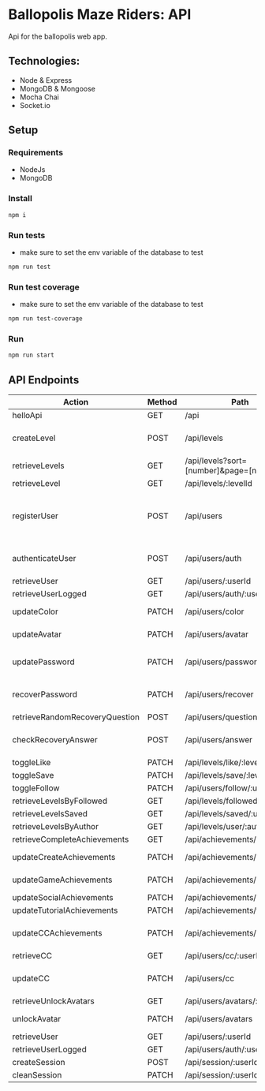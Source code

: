 # Ballopolis Maze Riders: API
Api for the ballopolis web app.

## Technologies:

- Node & Express
- MongoDB & Mongoose
- Mocha Chai
- Socket.io

## Setup

### Requirements

- NodeJs
- MongoDB

### Install
```sh
npm i
```

### Run tests
- make sure to set the env variable of the database to test

```sh
npm run test
```

### Run test coverage
- make sure to set the env variable of the database to test

```sh
npm run test-coverage
```

### Run
```sh
npm run start
```
## API Endpoints

| Action                      | Method | Path                  | Body Example               | Status   |
|-----------------------------|--------|-----------------------|----------------------------|----------|
| helloApi              | GET    | /api                  |                          | 200      |
| createLevel           | POST   | /api/levels           | { "name": "...", "layout": "...", "hp": "...", "author": "..." } | 201      |
| retrieveLevels        | GET    | /api/levels?sort=[number]&page=[number] |                          | 200      |
| retrieveLevel         | GET    | /api/levels/:levelId  |                          | 200      |
| registerUser          | POST   | /api/users            | { "username": "...", "password": "...", "color": "...", "recoveryQuestions": [] } | 201 |
| authenticateUser      | POST   | /api/users/auth       | { "username": "...", "password": "..." } | 200 or 401 |
| retrieveUser          | GET    | /api/users/:userId    |                          | 200      |
| retrieveUserLogged    | GET    | /api/users/auth/:userId |                        | 200      |
| updateColor           | PATCH  | /api/users/color      | { "userId": "...", "color": "..." } | 201      |
| updateAvatar          | PATCH  | /api/users/avatar     | { "userId": "...", "avatar": "..." } | 201      |
| updatePassword        | PATCH  | /api/users/password   | { "userId": "...", "newPassword": "...", "oldPassword": "..." } | 201      |
| recoverPassword       | PATCH  | /api/users/recover    | { "username": "...", "newPassword": "..." } | 201      |
| retrieveRandomRecoveryQuestion  | POST | /api/users/question | { "username": "..." }     |        |
| checkRecoveryAnswer   | POST   | /api/users/answer     | { "username": "...", "questionId": "...", "answer": "..." } |   |
| toggleLike            | PATCH  | /api/levels/like/:levelId |                    |        |
| toggleSave            | PATCH  | /api/levels/save/:levelId |                    | 201      |
| toggleFollow          | PATCH  | /api/users/follow/:userId |                    | 201      |
| retrieveLevelsByFollowed  | GET | /api/levels/followed/:userId |                | 200      |
| retrieveLevelsSaved   | GET    | /api/levels/saved/:userId |                     | 200      |
| retrieveLevelsByAuthor  | GET  | /api/levels/user/:authorId |                   | 200      |
| retrieveCompleteAchievements  | GET | /api/achievements/:userId |              | 200      |
| updateCreateAchievements  | PATCH | /api/achievements/create | { "userId": "...", "createData": {...} } | 201 |
| updateGameAchievements  | PATCH | /api/achievements/game | { "userId": "...", "gameData": {...} } | 201 |
| updateSocialAchievements  | PATCH | /api/achievements/social |                  | 201      |
| updateTutorialAchievements  | PATCH | /api/achievements/tutorial |                | 201      |
| updateCCAchievements  | PATCH | /api/achievements/cc   | { "userId": "...", "cc": "...", "operator": "..." } | 201 |
| retrieveCC            | GET    | /api/users/cc/:userId |                          | 200      |
| updateCC              | PATCH  | /api/users/cc         | { "userId": "...", "cc": "...", "operator": "..." } | 201 |
| retrieveUnlockAvatars  | GET   | /api/users/avatars/:userId |                  | 200      |
| unlockAvatar          | PATCH  | /api/users/avatars    | { "userId": "...", "avatar": "..." } | 201      |
| retrieveUser          | GET    | /api/users/:userId    |                          | 200      |
| retrieveUserLogged    | GET    | /api/users/auth/:userId |                        | 200      |
| createSession   | POST    | /api/session/:userId/:socketId |                        | 201      |
| cleanSession   | PATCH    | /api/session/:userId |                        | 201      |
